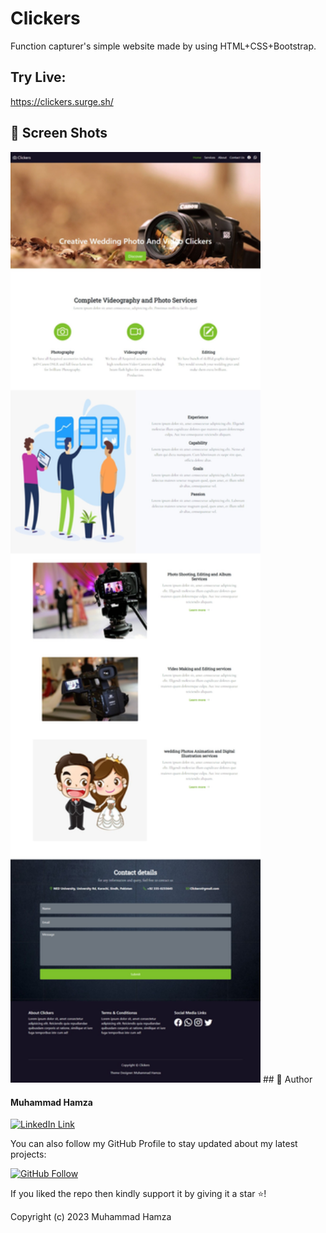 # Clickers

Function capturer's simple website made by using HTML+CSS+Bootstrap.

## Try Live: 

https://clickers.surge.sh/

## 📱 Screen Shots

<img src="https://github.com/M-Hamza-Aslam/Clickers/blob/main/ScreenShots/SS1.jpeg?raw=true" width=400>
## 🧑 Author

#### Muhammad Hamza
[![LinkedIn Link](https://img.shields.io/badge/Connect-Hamza-blue.svg?logo=linkedin&longCache=true&style=social&label=Connect
)](https://www.linkedin.com/in/muhammad-hamza-1bb698213/)

You can also follow my GitHub Profile to stay updated about my latest projects:

[![GitHub Follow](https://img.shields.io/badge/Connect-Hamza-blue.svg?logo=Github&longCache=true&style=social&label=Follow)](https://github.com/M-Hamza-Aslam)

If you liked the repo then kindly support it by giving it a star ⭐!

Copyright (c) 2023 Muhammad Hamza
